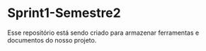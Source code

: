 # Sprint1-Semestre2
Esse repositório está sendo criado para armazenar ferramentas e documentos do nosso projeto.
